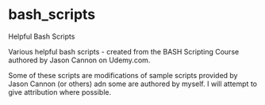 # bash_scripts
Helpful Bash Scripts

Various helpful bash scripts - created from the BASH Scripting Course authored by Jason Cannon on Udemy.com.

Some of these scripts are modifications of sample scripts provided by Jason Cannon (or others) adn some are authored by myself. I will attempt to give attribution where possible.
